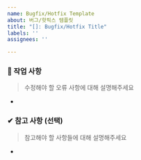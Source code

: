 ```yaml
---
name: Bugfix/Hotfix Template
about: 버그/핫픽스 템플릿
title: "[]: Bugfix/Hotfix Title"
labels: ''
assignees: ''

---
```


### 🐞 작업 사항
> 수정해야 할 오류 사항에 대해 설명해주세요

-

### ✔︎ 참고 사항 (선택)
> 참고해야 할 사항들에 대해 설명해주세요

-
